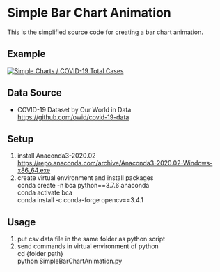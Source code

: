 # Simple Bar Chart Animation  
  This is the simplified source code for creating a bar chart animation.  

## Example  
  [![Simple Charts / COVID-19 Total Cases](https://img.youtube.com/vi/wdh5JEU8Nhs/0.jpg)](https://www.youtube.com/watch?v=wdh5JEU8Nhs "Simple Charts / COVID-19 Total Cases")

## Data Source
  - COVID-19 Dataset by Our World in Data  
     https://github.com/owid/covid-19-data

## Setup  
  1. install Anaconda3-2020.02  
      https://repo.anaconda.com/archive/Anaconda3-2020.02-Windows-x86_64.exe
  2. create virtual environment and install packages  
      conda create -n bca python==3.7.6 anaconda  
      conda activate bca  
      conda install -c conda-forge opencv==3.4.1  

## Usage  
  1. put csv data file in the same folder as python script  
  2. send commands in virtual environment of python  
     cd {folder path}  
     python SimpleBarChartAnimation.py  
